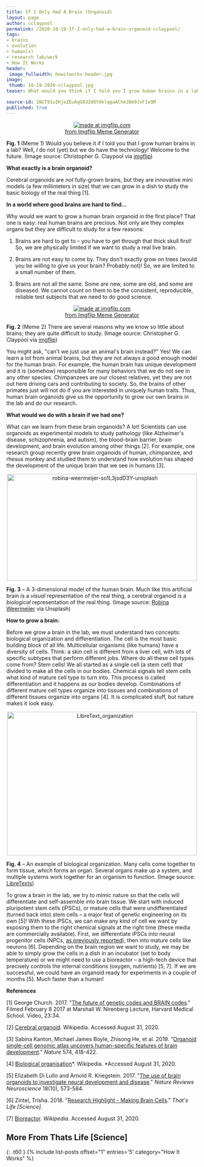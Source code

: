 ```yaml
---
title: If I Only Had A Brain (Organoid)
layout: page
author: cclaypool
permalink: /2020-10-19-If-I-only-had-a-brain-organoid-cclaypool/
tags:
- brains
- evolution
- human(s)
- research lab/work
- How It Works
header:
 image_fullwidth: howitworks-header.jpg
image:
 thumb: 10-19-2020-cclaypool.jpg
teaser: What would you think if I told you I grow human brains in a lab?

source-id: 1NCT91uIKjoZEuAgG832UOt0klqqaAChmJBm9JvFJxQM
published: true
---
```


<center><a href="https://imgflip.com/i/4d32oy"><img src="https://i.imgflip.com/4d32oy.jpg" title="made at imgflip.com"/></a><div><a href="https://imgflip.com/memegenerator">from Imgflip Meme Generator</a></div></center>

**Fig. 1** (Meme 1) Would you believe it if I told you that I grow human brains in a lab? Well, *I* do not (yet) but we do have the technology! Welcome to the future. (Image source: Christopher G. Claypool via [imgflip](https://imgflip.com/i/4d32oy))

**What exactly is a brain organoid?**

Cerebral organoids are *not* fully-grown brains, but they are innovative mini models (a few millimeters in size) that we can grow in a dish to study the basic biology of the real thing [1].

**In a world where good brains are hard to find…**

Why would we want to grow a human brain organoid in the first place? That one is easy: real human brains are precious. Not only are they complex organs but they are difficult to study for a few reasons: 

1. Brains are hard to get to – you have to get through that thick skull first! So, we are physically limited if we want to study a real live brain. 

2. Brains are not easy to come by. They don't exactly grow on trees (would you be willing to give us your brain? Probably not)! So, we are limited to a small number of them. 

3. Brains are not all the same. Some are new, some are old, and some are diseased. We cannot count on them to be the consistent, reproducible, reliable test subjects that we need to do good science. 

<center><a href="https://imgflip.com/i/4cqh0t"><img src="https://i.imgflip.com/4cqh0t.jpg" title="made at imgflip.com"/></a><div><a href="https://imgflip.com/memegenerator">from Imgflip Meme Generator</a></div></center>

**Fig. 2** (Meme 2) There are several reasons why we know so little about brains; they are quite difficult to study. (Image source: Christopher G. Claypool via [imgflip](https://imgflip.com/i/4cqh0t))

You might ask, "can't we just use an animal's brain instead?" Yes! We can learn a lot from animal brains, but they are not always a good enough model for the human brain. For example, the human brain has unique development and it is (somehow) responsible for many behaviors that we do not see in any other species. Chimpanzees are our closest relatives, yet they are not out here driving cars and contributing to society. So, the brains of other primates just will not do if you are interested in uniquely human traits. Thus, human brain organoids give us the opportunity to grow our own brains in the lab and do our research. 

**What would we do with a brain if we had one?**

What can we learn from these brain organoids? A lot! Scientists can use organoids as experimental models to study pathology (like Alzheimer's disease, schizophrenia, and autism), the blood-brain barrier, brain development, and brain evolution among other things [2]. For example, one research group recently grew brain organoids of human, chimpanzee, and rhesus monkey and studied them to understand how evolution has shaped the development of the unique brain that we see in humans [3]. 

<center><a data-flickr-embed="true" href="https://www.flickr.com/photos/139839751@N06/50398641301/in/dateposted-friend/" title="robina-weermeijer-so1L3jsdD3Y-unsplash"><img src="https://live.staticflickr.com/65535/50398641301_87eb742c55.jpg" width="500" height="281" alt="robina-weermeijer-so1L3jsdD3Y-unsplash"></a><script async src="//embedr.flickr.com/assets/client-code.js" charset="utf-8"></script></center>

**Fig. 3** – A 3-dimensional model of the human brain. Much like this artificial brain is a *visual* representation of the real thing, a cerebral organoid is a *biological* representation of the real thing. (Image source: [Robina Weermeijer](https://unsplash.com/@averey?utm_source=unsplash&utm_medium=referral&utm_content=creditCopyText) via Unsplash)

**How to grow a brain:**

Before we grow a brain in the lab, we must understand two concepts: biological organization and differentiation. The cell is the most basic building block of all life. Multicellular organisms (like humans) have a diversity of cells. Think: a skin cell is different from a liver cell, with lots of specific subtypes that perform different jobs. Where do all these cell types come from? Stem cells! We all started as a single cell (a stem cell) that divided to make all the cells in our bodies. Chemical signals tell stem cells what kind of mature cell type to turn into. This process is called differentiation and it happens as our bodies develop. Combinations of different mature cell types organize into tissues and combinations of different tissues organize into organs [4]. It is complicated stuff, but nature makes it look easy.

<center><a data-flickr-embed="true" href="https://www.flickr.com/photos/139839751@N06/50398800357/in/dateposted-friend/" title="LibreText_organization"><img src="https://live.staticflickr.com/65535/50398800357_4198381bcc.jpg" width="500" height="378" alt="LibreText_organization"></a><script async src="//embedr.flickr.com/assets/client-code.js" charset="utf-8"></script></center>

**Fig. 4** – An example of biological organization. Many cells come together to form tissue, which forms an organ. Several organs make up a system, and multiple systems work together for an organism to function. (Image source: [LibreTexts](https://bio.libretexts.org/Bookshelves/Introductory_and_General_Biology/Book%3A_Introductory_Biology_(CK-12)/01%3A_Introduction_to_Biology/1.07%3A_Organization_of_Living_Things))

To grow a brain in the lab, we try to mimic nature so that the cells will differentiate and self-assemble into brain tissue. We start with induced pluripotent stem cells (iPSCs), or mature cells that were undifferentiated (turned back into) stem cells – a major feat of genetic engineering on its own [5]! With these iPSCs, we can make any kind of cell we want by exposing them to the right chemical signals at the right time (these media are commercially available). First, we differentiate iPSCs into neural progenitor cells (NPCs, [as previously reported](http://thatslifesci.com/2018-07-09-ResearchHighlightMakingBrainCells-Zintel/)), then into mature cells like neurons [6]. Depending on the brain region we want to study, we may be able to simply grow the cells in a dish in an incubator (set to body temperature) or we might need to use a bioreactor – a high-tech device that precisely controls the internal conditions (oxygen, nutrients) [5, 7]. If we are successful, we could have an organoid ready for experiments in a couple of months [5]. Much faster than a human! 

**References**

[1] George Church. 2017. "[The future of genetic codes and BRAIN codes](https://www.youtube.com/watch?v=p2TcAA7VqmM&t=1474s)." Filmed February 8 2017 at Marshall W. Nirenberg Lecture, Harvard Medical School. Video, 23:34.

[2] [Cerebral organoid](https://en.wikipedia.org/wiki/Cerebral_organoid). Wikipedia. Accessed August 31, 2020.

[3] Sabina Kanton, Michael James Boyle, Zhisong He, et al. 2019. "[Organoid single-cell genomic atlas uncovers human-specific features of brain development](https://doi.org/10.1038/s41586-019-1654-9)." *Nature* 574, 418-422. 

[4] [Biological organisation](https://en.wikipedia.org/wiki/Biological_organisation)*. Wikipedia. *Accessed August 31, 2020.

[5] Elizabeth Di Lullo and Arnold R. Kriegstein. 2017. "[The use of brain organoids to investigate neural development and disease](https://www.nature.com/articles/nrn.2017.107)." *Nature Reviews Neuroscience* 18(10), 573-584.

[6] Zintel, Trisha. 2018. "[Research Highlight - Making Brain Cells](http://thatslifesci.com/2018-07-09-ResearchHighlightMakingBrainCells-Zintel/)." *That's Life [Science].*

[7] [Bioreactor](https://en.wikipedia.org/wiki/Bioreactor). *Wikipedia.* Accessed August 31, 2020. 

## More From Thats Life [Science]
{: .t60 }
{% include list-posts offset="1" entries='5' category="How It Works" %}


